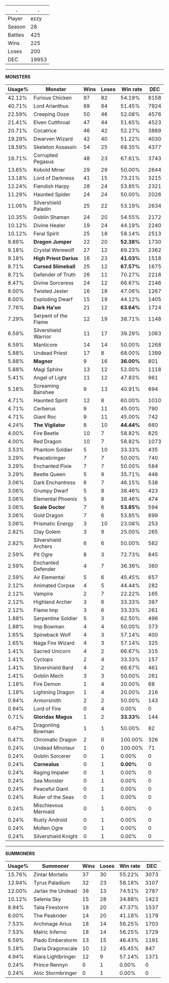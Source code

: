 .|.
|-|-
Player|ezzy
Season|28
Battles|425
Wins|225
Loses|200
DEC|19953

---
**MONSTERS**

Usage%|Monster|Wins|Loses|Win rate|DEC|
-|-|-|-|-|-|
42.12%|Furious Chicken|97|82|54.19%|8158|
40.71%|Lord Arianthus|89|84|51.45%|7924|
22.59%|Creeping Ooze|50|46|52.08%|4576|
21.41%|Elven Cutthroat|47|44|51.65%|4523|
20.71%|Cocatrice|46|42|52.27%|3889|
19.29%|Dwarven Wizard|42|40|51.22%|4030|
18.59%|Skeleton Assassin|54|25|68.35%|4377|
16.71%|Corrupted Pegasus|48|23|67.61%|3743|
13.65%|Kobold Miner|29|29|50.00%|2644|
13.18%|Lord of Darkness|41|15|73.21%|3215|
12.24%|Fiendish Harpy|28|24|53.85%|2321|
11.29%|Haunted Spider|24|24|50.00%|2026|
11.06%|Silvershield Paladin|25|22|53.19%|2634|
10.35%|Goblin Shaman|24|20|54.55%|2172|
10.12%|Divine Healer|19|24|44.19%|2240|
10.12%|Feral Spirit|25|18|58.14%|2513|
9.88%|**Dragon Jumper**|22|20|**52.38%**|1730|
9.18%|Crystal Werewolf|27|12|69.23%|2362|
9.18%|**High Priest Darius**|16|23|**41.03%**|1518|
8.71%|**Cursed Slimeball**|25|12|**67.57%**|1675|
8.71%|Defender of Truth|26|11|70.27%|2218|
8.47%|Divine Sorceress|24|12|66.67%|2146|
8.00%|Twisted Jester|16|18|47.06%|1267|
8.00%|Exploding Dwarf|15|19|44.12%|1405|
7.76%|**Dark Ha'on**|21|12|**63.64%**|1724|
7.29%|Serpent of the Flame|12|19|38.71%|1148|
6.59%|Silvershield Warrior|11|17|39.29%|1063|
6.59%|Manticore|14|14|50.00%|1268|
5.88%|Undead Priest|17|8|68.00%|1399|
5.88%|**Magnor**|9|16|**36.00%**|801|
5.88%|Magi Sphinx|13|12|52.00%|1118|
5.41%|Angel of Light|11|12|47.83%|961|
5.18%|Screaming Banshee|9|13|40.91%|694|
4.71%|Haunted Spirit|12|8|60.00%|1010|
4.71%|Cerberus|9|11|45.00%|790|
4.71%|Giant Roc|9|11|45.00%|742|
4.24%|**The Vigilator**|8|10|**44.44%**|660|
4.00%|Fire Beetle|10|7|58.82%|825|
4.00%|Red Dragon|10|7|58.82%|1073|
3.53%|Phantom Soldier|5|10|33.33%|435|
3.29%|Peacebringer|7|7|50.00%|740|
3.29%|Enchanted Pixie|7|7|50.00%|584|
3.29%|Beetle Queen|5|9|35.71%|448|
3.06%|Dark Enchantress|6|7|46.15%|538|
3.06%|Grumpy Dwarf|5|8|38.46%|423|
3.06%|Elemental Phoenix|5|8|38.46%|474|
3.06%|**Scale Doctor**|7|6|**53.85%**|594|
3.06%|Gold Dragon|7|6|53.85%|899|
3.06%|Prismatic Energy|3|10|23.08%|253|
2.82%|Clay Golem|3|9|25.00%|265|
2.82%|Silvershield Archers|6|6|50.00%|582|
2.59%|Pit Ogre|8|3|72.73%|845|
2.59%|Enchanted Defender|4|7|36.36%|360|
2.59%|Air Elemental|5|6|45.45%|657|
2.12%|Animated Corpse|4|5|44.44%|282|
2.12%|Vampire|2|7|22.22%|165|
2.12%|Highland Archer|3|6|33.33%|397|
2.12%|Flame Imp|3|6|33.33%|261|
1.88%|Serpentine Soldier|5|3|62.50%|496|
1.88%|Imp Bowman|4|4|50.00%|373|
1.65%|Spineback Wolf|4|3|57.14%|400|
1.65%|Naga Fire Wizard|4|3|57.14%|325|
1.41%|Sacred Unicorn|4|2|66.67%|315|
1.41%|Cyclops|2|4|33.33%|157|
1.41%|Silvershield Bard|4|2|66.67%|461|
1.41%|Goblin Mech|3|3|50.00%|261|
1.18%|Fire Demon|1|4|20.00%|68|
1.18%|Lightning Dragon|1|4|20.00%|216|
0.94%|Armorsmith|2|2|50.00%|143|
0.94%|Lord of Fire|0|4|0.00%|0|
0.71%|**Gloridax Magus**|1|2|**33.33%**|144|
0.47%|Dragonling Bowman|1|1|50.00%|82|
0.47%|Chromatic Dragon|2|0|100.00%|326|
0.24%|Undead Minotaur|1|0|100.00%|71|
0.24%|Goblin Sorcerer|0|1|0.00%|0|
0.24%|**Cornealus**|0|1|**0.00%**|0|
0.24%|Raging Impaler|0|1|0.00%|0|
0.24%|Sea Monster|0|1|0.00%|0|
0.24%|Peaceful Giant|0|1|0.00%|0|
0.24%|Ruler of the Seas|0|1|0.00%|0|
0.24%|Mischievous Mermaid|0|1|0.00%|0|
0.24%|Rusty Android|0|1|0.00%|0|
0.24%|Molten Ogre|0|1|0.00%|0|
0.24%|Silvershield Knight|0|1|0.00%|0|

---
**SUMMONERS**

Usage%|Summoner|Wins|Loses|Win rate|DEC|
-|-|-|-|-|-|
15.76%|Zintar Mortalis|37|30|55.22%|3073|
12.94%|Tyrus Paladium|32|23|58.18%|3107|
12.00%|Jarlax the Undead|38|13|74.51%|2787|
10.12%|Selenia Sky|15|28|34.88%|1423|
8.94%|Talia Firestorm|18|20|47.37%|1537|
8.00%|The Peakrider|14|20|41.18%|1179|
7.53%|Archmage Arius|18|14|56.25%|1703|
7.53%|Malric Inferno|18|14|56.25%|1729|
6.59%|Plado Emberstorm|13|15|46.43%|1191|
5.18%|Daria Dragonscale|10|12|45.45%|847|
4.94%|Kiara Lightbringer|12|9|57.14%|1371|
0.24%|Prince Rennyn|0|1|0.00%|0|
0.24%|Alric Stormbringer|0|1|0.00%|0|

